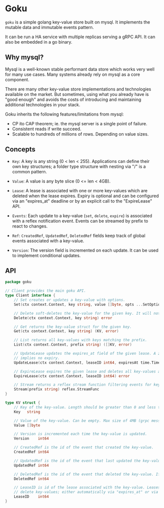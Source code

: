 # Goku

`goku` is a simple golang key-value store built on mysql. It implements the mutable data and immutable events pattern.

It can be run a HA service with multiple replicas serving a gRPC API. It can also be embedded in a go binary.

## Why mysql?

Mysql is a well-known stable performant data store which works very well for many use cases. 
Many systems already rely on mysql as a core component. 

There are many other key-value store implementations and technologies available on the market. 
But sometimes, using what you already have is "good enough" and avoids the costs of introducing
and maintaining additional technologies in your stack. 
 
Goku inherits the following features/limitations from mysql:
 - CP ito CAP theorem; ie. the mysql server is a single point of failure. 
 - Consistent reads if write succeed.
 - Scalable to hundreds of millions of rows. Depending on value sizes.

## Concepts

- `Key`: A key is any string (0 < len < 255). Applications can define their own key structures; a folder type structure with nesting via "/" is a common pattern. 

- `Value`: A value is any byte slice (0 <= len < 4GB).

- `Lease`: A lease is associated with one or more key-values which are deleted when the lease expires. Expiry is optional and can be configured via an "expires_at" deadline or by an explicit call to the "ExpireLease" API.

- `Events`: Each update to a key-value (`set`, `delete`, `expire`) is associated with a reflex notification event. Events can be streamed by prefix to react to changes.

- `Ref`: `CreatedRef`, `UpdatedRef`, `DeletedRef` fields keep track of global events associated with a key-value.

- `Version`: The version field is incremented on each update. It can be used to implement conditional updates.

## API

```go
package goku

// Client provides the main goku API.
type Client interface {
	// Set creates or updates a key-value with options.
	Set(ctx context.Context, key string, value []byte, opts ...SetOption) error

	// Delete soft-deletes the key-value for the given key. It will not be returned in Get or List.
	Delete(ctx context.Context, key string) error

	// Get returns the key-value struct for the given key.
	Get(ctx context.Context, key string) (KV, error)

	// List returns all key-values with keys matching the prefix.
	List(ctx context.Context, prefix string) ([]KV, error)

	// UpdateLease updates the expires_at field of the given lease. A zero expires at
	// implies no expiry. 
	UpdateLease(ctx context.Context, leaseID int64, expiresAt time.Time) error

	// ExpireLease expires the given lease and deletes all key-values associated with it.
	ExpireLease(ctx context.Context, leaseID int64) error

    // Stream returns a reflex stream function filtering events for keys matching the prefix.
	Stream(prefix string) reflex.StreamFunc
}

type KV struct {
	// Key of the key-value. Length should be greater than 0 and less than 256.
	Key   string

	// Value of the key-value. Can be empty. Max size of 4MB (grpc message limit).
	Value []byte

	// Version is incremented each time the key-value is updated.
	Version    int64

	// CreatedRef is the id of the event that created the key-value.
	CreatedRef int64

	// UpdatedRef is the id of the event that last updated the key-value.
	UpdatedRef int64

	// DeletedRef is the id of the event that deleted the key-value. If zero, the key-value is not deleted.
	DeletedRef int64

	// LeaseID is id of the lease associated with the key-value. Leases can be used to
	// delete key-values; either automatically via "expires_at" or via ExpireLease API.
	LeaseID    int64
}
```


